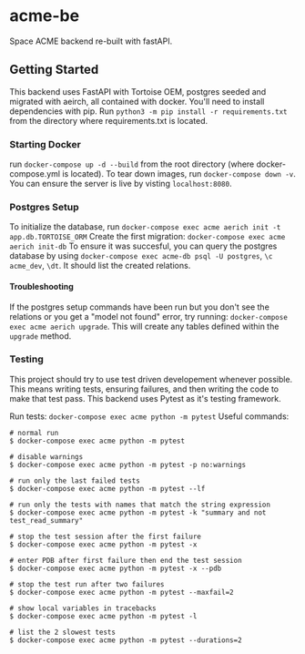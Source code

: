# acme-be

Space ACME backend re-built with fastAPI.

## Getting Started

This backend uses FastAPI with Tortoise OEM, postgres seeded and migrated with aeirch, all contained with docker.
You'll need to install dependencies with pip. Run `python3 -m pip install -r requirements.txt` from the directory where requirements.txt is located.

### Starting Docker

run `docker-compose up -d --build` from the root directory (where docker-compose.yml is located).
To tear down images, run `docker-compose down -v`.
You can ensure the server is live by visting `localhost:8080`.

### Postgres Setup

To initialize the database, run `docker-compose exec acme aerich init -t app.db.TORTOISE_ORM`
Create the first migration: `docker-compose exec acme aerich init-db`
To ensure it was succesful, you can query the postgres database by using `docker-compose exec acme-db psql -U postgres`, `\c acme_dev`, `\dt`. It should list the created relations.

#### Troubleshooting

If the postgres setup commands have been run but you don't see the relations or you get a "model not found" error, try running: `docker-compose exec acme aerich upgrade`. This will create any tables defined within the `upgrade` method.

### Testing

This project should try to use test driven developement whenever possible. This means writing tests, ensuring failures, and then writing the code to make that test pass.
This backend uses Pytest as it's testing framework.

Run tests: `docker-compose exec acme python -m pytest`
Useful commands:

```
# normal run
$ docker-compose exec acme python -m pytest

# disable warnings
$ docker-compose exec acme python -m pytest -p no:warnings

# run only the last failed tests
$ docker-compose exec acme python -m pytest --lf

# run only the tests with names that match the string expression
$ docker-compose exec acme python -m pytest -k "summary and not test_read_summary"

# stop the test session after the first failure
$ docker-compose exec acme python -m pytest -x

# enter PDB after first failure then end the test session
$ docker-compose exec acme python -m pytest -x --pdb

# stop the test run after two failures
$ docker-compose exec acme python -m pytest --maxfail=2

# show local variables in tracebacks
$ docker-compose exec acme python -m pytest -l

# list the 2 slowest tests
$ docker-compose exec acme python -m pytest --durations=2
```
